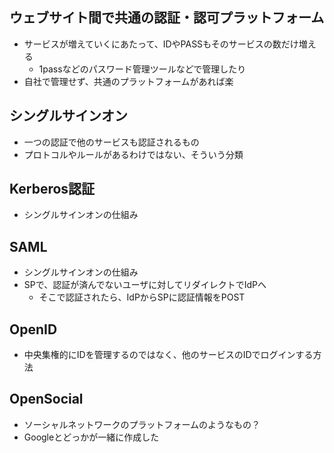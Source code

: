 ## ウェブサイト間で共通の認証・認可プラットフォーム
- サービスが増えていくにあたって、IDやPASSもそのサービスの数だけ増える
    - 1passなどのパスワード管理ツールなどで管理したり
- 自社で管理せず、共通のプラットフォームがあれば楽

## シングルサインオン
- 一つの認証で他のサービスも認証されるもの
- プロトコルやルールがあるわけではない、そういう分類

## Kerberos認証
- シングルサインオンの仕組み

## SAML
- シングルサインオンの仕組み
- SPで、認証が済んでないユーザに対してリダイレクトでIdPへ
    - そこで認証されたら、IdPからSPに認証情報をPOST

## OpenID
- 中央集権的にIDを管理するのではなく、他のサービスのIDでログインする方法

## OpenSocial
- ソーシャルネットワークのプラットフォームのようなもの？
- Googleとどっかが一緒に作成した

